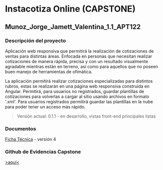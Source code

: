 # Instacotiza Online (CAPSTONE)
## Munoz_Jorge_Jamett_Valentina_1.1_APT122
### Descripción del proyecto
Aplicación web responsiva que permitirá la realización de cotizaciones de ventas para distintas áreas. Enfocada en personas que necesitan realizar cotizaciones de manera rápida, precisa y con un resultado visualmente agradable mientras están en terreno, así como para aquellos que no poseen buen manejo de herramientas de ofimática.

La aplicación permitirá realizar cotizaciones especializadas para distintos rubros, estas se realizarán en una página web responsiva construida en Angular. Permitirá, para usuarios no registrados, guardar plantillas de cotizaciones para volverlas a cargar al sitio usando archivos en formato '.xml'. Para usuarios registrados permitirá guardar las plantillas en la nube para poder tener un acceso más rápido.

> Versión actual: 0.1.1 - en desarrollo, vistas front-end principales listas

### Documentos
[Ficha Técnica](https://docs.google.com/document/d/1U2gdzM37l3EO-vhulRkQTuqniKFU4mcVWVLZqpKFc7M/edit?usp=sharing) - versión 4

### Github de Evidencias Capstone

[>aquí<](https://github.com/joralmumo/2025_MA_CAPSTONE_705D_GRUPO_5)
